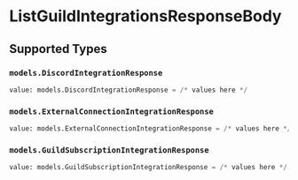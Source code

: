 # ListGuildIntegrationsResponseBody


## Supported Types

### `models.DiscordIntegrationResponse`

```python
value: models.DiscordIntegrationResponse = /* values here */
```

### `models.ExternalConnectionIntegrationResponse`

```python
value: models.ExternalConnectionIntegrationResponse = /* values here */
```

### `models.GuildSubscriptionIntegrationResponse`

```python
value: models.GuildSubscriptionIntegrationResponse = /* values here */
```

